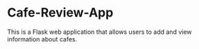 # Cafe-Review-App
 This is a Flask web application that allows users to add and view information about cafes.
